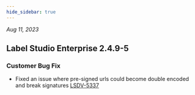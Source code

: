 ```yaml
---
hide_sidebar: true
---
```


*Aug 11, 2023*

## Label Studio Enterprise 2.4.9-5
### Customer Bug Fix
- Fixed an issue where pre-signed urls could become double encoded and break signatures [LSDV-5337](https://labelstudio.aha.io/features/LSDV-5337)

